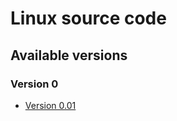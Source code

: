 # Linux source code

## Available versions

### Version 0
- [Version 0.01](https://github.com/Takkapi/TakkapiOS/v0/v0.01)
